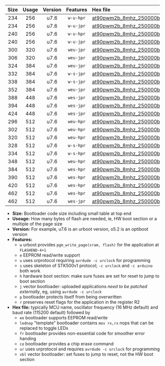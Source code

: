 |Size|Usage|Version|Features|Hex file|
|:-:|:-:|:-:|:-:|:--|
|234|256|u7.6|`w-u-hpr`|[at90pwm2b_8mhz_250000bps_ur.hex](https://raw.githubusercontent.com/stefanrueger/urboot/main//at90pwm2b_8mhz_250000bps_ur.hex)|
|234|256|u7.6|`w-u-jpr`|[at90pwm2b_8mhz_250000bps_ur_vbl.hex](https://raw.githubusercontent.com/stefanrueger/urboot/main//at90pwm2b_8mhz_250000bps_ur_vbl.hex)|
|240|256|u7.6|`w-u-hpr`|[at90pwm2b_8mhz_250000bps_lednop_ur.hex](https://raw.githubusercontent.com/stefanrueger/urboot/main//at90pwm2b_8mhz_250000bps_lednop_ur.hex)|
|240|256|u7.6|`w-u-jpr`|[at90pwm2b_8mhz_250000bps_lednop_ur_vbl.hex](https://raw.githubusercontent.com/stefanrueger/urboot/main//at90pwm2b_8mhz_250000bps_lednop_ur_vbl.hex)|
|300|320|u7.6|`weu-jpr`|[at90pwm2b_8mhz_250000bps_ee_ur_vbl.hex](https://raw.githubusercontent.com/stefanrueger/urboot/main//at90pwm2b_8mhz_250000bps_ee_ur_vbl.hex)|
|306|320|u7.6|`weu-jpr`|[at90pwm2b_8mhz_250000bps_ee_lednop_ur_vbl.hex](https://raw.githubusercontent.com/stefanrueger/urboot/main//at90pwm2b_8mhz_250000bps_ee_lednop_ur_vbl.hex)|
|324|384|u7.6|`weu-jpr`|[at90pwm2b_8mhz_250000bps_ee_lednop_fr_ur_vbl.hex](https://raw.githubusercontent.com/stefanrueger/urboot/main//at90pwm2b_8mhz_250000bps_ee_lednop_fr_ur_vbl.hex)|
|332|384|u7.6|`w-s-jpr`|[at90pwm2b_8mhz_250000bps_vbl.hex](https://raw.githubusercontent.com/stefanrueger/urboot/main//at90pwm2b_8mhz_250000bps_vbl.hex)|
|338|384|u7.6|`w-s-jpr`|[at90pwm2b_8mhz_250000bps_lednop_vbl.hex](https://raw.githubusercontent.com/stefanrueger/urboot/main//at90pwm2b_8mhz_250000bps_lednop_vbl.hex)|
|352|384|u7.6|`weu-jpr`|[at90pwm2b_8mhz_250000bps_ee_lednop_fr_ce_ur_vbl.hex](https://raw.githubusercontent.com/stefanrueger/urboot/main//at90pwm2b_8mhz_250000bps_ee_lednop_fr_ce_ur_vbl.hex)|
|388|448|u7.6|`wes-jpr`|[at90pwm2b_8mhz_250000bps_ee_vbl.hex](https://raw.githubusercontent.com/stefanrueger/urboot/main//at90pwm2b_8mhz_250000bps_ee_vbl.hex)|
|394|448|u7.6|`wes-jpr`|[at90pwm2b_8mhz_250000bps_ee_lednop_vbl.hex](https://raw.githubusercontent.com/stefanrueger/urboot/main//at90pwm2b_8mhz_250000bps_ee_lednop_vbl.hex)|
|424|448|u7.6|`wes-jpr`|[at90pwm2b_8mhz_250000bps_ee_lednop_fr_vbl.hex](https://raw.githubusercontent.com/stefanrueger/urboot/main//at90pwm2b_8mhz_250000bps_ee_lednop_fr_vbl.hex)|
|296|512|u7.6|`weu-hpr`|[at90pwm2b_8mhz_250000bps_ee_ur.hex](https://raw.githubusercontent.com/stefanrueger/urboot/main//at90pwm2b_8mhz_250000bps_ee_ur.hex)|
|302|512|u7.6|`weu-hpr`|[at90pwm2b_8mhz_250000bps_ee_lednop_ur.hex](https://raw.githubusercontent.com/stefanrueger/urboot/main//at90pwm2b_8mhz_250000bps_ee_lednop_ur.hex)|
|320|512|u7.6|`weu-hpr`|[at90pwm2b_8mhz_250000bps_ee_lednop_fr_ur.hex](https://raw.githubusercontent.com/stefanrueger/urboot/main//at90pwm2b_8mhz_250000bps_ee_lednop_fr_ur.hex)|
|328|512|u7.6|`w-s-hpr`|[at90pwm2b_8mhz_250000bps.hex](https://raw.githubusercontent.com/stefanrueger/urboot/main//at90pwm2b_8mhz_250000bps.hex)|
|334|512|u7.6|`w-s-hpr`|[at90pwm2b_8mhz_250000bps_lednop.hex](https://raw.githubusercontent.com/stefanrueger/urboot/main//at90pwm2b_8mhz_250000bps_lednop.hex)|
|348|512|u7.6|`weu-hpr`|[at90pwm2b_8mhz_250000bps_ee_lednop_fr_ce_ur.hex](https://raw.githubusercontent.com/stefanrueger/urboot/main//at90pwm2b_8mhz_250000bps_ee_lednop_fr_ce_ur.hex)|
|384|512|u7.6|`wes-hpr`|[at90pwm2b_8mhz_250000bps_ee.hex](https://raw.githubusercontent.com/stefanrueger/urboot/main//at90pwm2b_8mhz_250000bps_ee.hex)|
|390|512|u7.6|`wes-hpr`|[at90pwm2b_8mhz_250000bps_ee_lednop.hex](https://raw.githubusercontent.com/stefanrueger/urboot/main//at90pwm2b_8mhz_250000bps_ee_lednop.hex)|
|420|512|u7.6|`wes-hpr`|[at90pwm2b_8mhz_250000bps_ee_lednop_fr.hex](https://raw.githubusercontent.com/stefanrueger/urboot/main//at90pwm2b_8mhz_250000bps_ee_lednop_fr.hex)|
|462|512|u7.6|`wes-hpr`|[at90pwm2b_8mhz_250000bps_ee_lednop_fr_ce.hex](https://raw.githubusercontent.com/stefanrueger/urboot/main//at90pwm2b_8mhz_250000bps_ee_lednop_fr_ce.hex)|
|462|512|u7.6|`wes-jpr`|[at90pwm2b_8mhz_250000bps_ee_lednop_fr_ce_vbl.hex](https://raw.githubusercontent.com/stefanrueger/urboot/main//at90pwm2b_8mhz_250000bps_ee_lednop_fr_ce_vbl.hex)|

- **Size:** Bootloader code size including small table at top end
- **Useage:** How many bytes of flash are needed, ie, HW boot section or a multiple of the page size
- **Version:** For example, u7.6 is an urboot version, o5.2 is an optiboot version
- **Features:**
  + `w` urboot provides `pgm_write_page(sram, flash)` for the application at `FLASHEND-4+1`
  + `e` EEPROM read/write support
  + `u` uses urprotocol requiring `avrdude -c urclock` for programming
  + `s` uses skeleton of STK500v1 protocol; `-c urclock` and `-c arduino` both work
  + `h` hardware boot section: make sure fuses are set for reset to jump to boot section
  + `j` vector bootloader: uploaded applications *need to be patched externally*, eg, using `avrdude -c urclock`
  + `p` bootloader protects itself from being overwritten
  + `r` preserves reset flags for the application in the register R2
- **Hex file:** typically MCU name, oscillator frequency (16 MHz default) and baud rate (115200 default) followed by
  + `ee` bootloader supports EEPROM read/write
  + `lednop` "template" bootloader contains `mov rx,rx` nops that can be replaced to toggle LEDs
  + `fr` bootloader provides non-essential code for smoother error handing
  + `ce` bootloader provides a chip erase command
  + `ur` uses urprotocol and requires `avrdude -c urclock` for programming
  + `vbl` vector bootloader: set fuses to jump to reset, not the HW boot section
